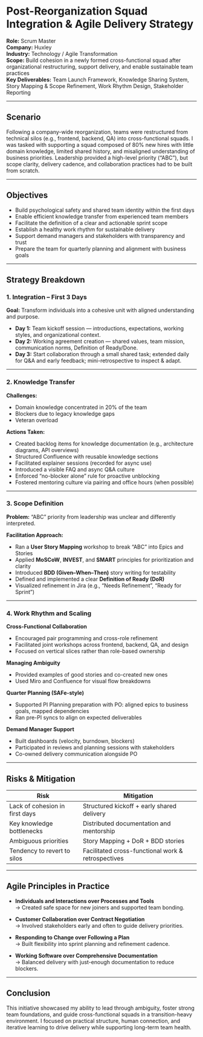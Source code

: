 # Post-Reorganization Squad Integration & Agile Delivery Strategy

**Role:** Scrum Master  
**Company:** Huxley  
**Industry:** Technology / Agile Transformation  
**Scope:** Build cohesion in a newly formed cross-functional squad after organizational restructuring, support delivery, and enable sustainable team practices  
**Key Deliverables:** Team Launch Framework, Knowledge Sharing System, Story Mapping & Scope Refinement, Work Rhythm Design, Stakeholder Reporting  

---

## Scenario

Following a company-wide reorganization, teams were restructured from technical silos (e.g., frontend, backend, QA) into cross-functional squads. I was tasked with supporting a squad composed of 80% new hires with little domain knowledge, limited shared history, and misaligned understanding of business priorities. Leadership provided a high-level priority (“ABC”), but scope clarity, delivery cadence, and collaboration practices had to be built from scratch.

---

## Objectives

- Build psychological safety and shared team identity within the first days  
- Enable efficient knowledge transfer from experienced team members  
- Facilitate the definition of a clear and actionable sprint scope  
- Establish a healthy work rhythm for sustainable delivery  
- Support demand managers and stakeholders with transparency and trust  
- Prepare the team for quarterly planning and alignment with business goals

---

## Strategy Breakdown

### 1. Integration – First 3 Days

**Goal:** Transform individuals into a cohesive unit with aligned understanding and purpose.

- **Day 1:** Team kickoff session — introductions, expectations, working styles, and organizational context.
- **Day 2:** Working agreement creation — shared values, team mission, communication norms, Definition of Ready/Done.
- **Day 3:** Start collaboration through a small shared task; extended daily for Q&A and early feedback; mini-retrospective to inspect & adapt.

---

### 2. Knowledge Transfer

**Challenges:**  
- Domain knowledge concentrated in 20% of the team  
- Blockers due to legacy knowledge gaps  
- Veteran overload

**Actions Taken:**
- Created backlog items for knowledge documentation (e.g., architecture diagrams, API overviews)  
- Structured Confluence with reusable knowledge sections  
- Facilitated explainer sessions (recorded for async use)  
- Introduced a visible FAQ and async Q&A culture  
- Enforced “no-blocker alone” rule for proactive unblocking  
- Fostered mentoring culture via pairing and office hours (when possible)

---

### 3. Scope Definition

**Problem:** “ABC” priority from leadership was unclear and differently interpreted.

**Facilitation Approach:**
- Ran a **User Story Mapping** workshop to break “ABC” into Epics and Stories  
- Applied **MoSCoW**, **INVEST**, and **SMART** principles for prioritization and clarity  
- Introduced **BDD (Given–When–Then)** story writing for testability  
- Defined and implemented a clear **Definition of Ready (DoR)**  
- Visualized refinement in Jira (e.g., “Needs Refinement”, “Ready for Sprint”)

---

### 4. Work Rhythm and Scaling

**Cross-Functional Collaboration**
- Encouraged pair programming and cross-role refinement  
- Facilitated joint workshops across frontend, backend, QA, and design  
- Focused on vertical slices rather than role-based ownership  

**Managing Ambiguity**
- Provided examples of good stories and co-created new ones  
- Used Miro and Confluence for visual flow breakdowns  

**Quarter Planning (SAFe-style)**
- Supported PI Planning preparation with PO: aligned epics to business goals, mapped dependencies  
- Ran pre-PI syncs to align on expected deliverables  

**Demand Manager Support**
- Built dashboards (velocity, burndown, blockers)  
- Participated in reviews and planning sessions with stakeholders  
- Co-owned delivery communication alongside PO

---

## Risks & Mitigation

| Risk                                 | Mitigation                                        |
|--------------------------------------|---------------------------------------------------|
| Lack of cohesion in first days       | Structured kickoff + early shared delivery        |
| Key knowledge bottlenecks            | Distributed documentation and mentorship          |
| Ambiguous priorities                 | Story Mapping + DoR + BDD stories                 |
| Tendency to revert to silos          | Facilitated cross-functional work & retrospectives|

---

## Agile Principles in Practice

- **Individuals and Interactions over Processes and Tools**  
  → Created safe space for new joiners and supported team bonding.

- **Customer Collaboration over Contract Negotiation**  
  → Involved stakeholders early and often to guide delivery priorities.

- **Responding to Change over Following a Plan**  
  → Built flexibility into sprint planning and refinement cadence.

- **Working Software over Comprehensive Documentation**  
  → Balanced delivery with just-enough documentation to reduce blockers.

---

## Conclusion

This initiative showcased my ability to lead through ambiguity, foster strong team foundations, and guide cross-functional squads in a transition-heavy environment. I focused on practical structure, human connection, and iterative learning to drive delivery while supporting long-term team health.
